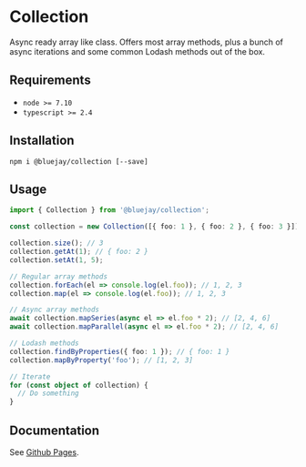 # Collection

Async ready array like class. Offers most array methods, plus a bunch of async iterations and some common Lodash methods out of the box.

## Requirements

- `node >= 7.10`
- `typescript >= 2.4`

## Installation

`npm i @bluejay/collection [--save]`

## Usage

```typescript
import { Collection } from '@bluejay/collection';

const collection = new Collection([{ foo: 1 }, { foo: 2 }, { foo: 3 }]); // Initialize with an array

collection.size(); // 3
collection.getAt(1); // { foo: 2 }
collection.setAt(1, 5);

// Regular array methods 
collection.forEach(el => console.log(el.foo)); // 1, 2, 3
collection.map(el => console.log(el.foo)); // 1, 2, 3

// Async array methods
await collection.mapSeries(async el => el.foo * 2); // [2, 4, 6]
await collection.mapParallel(async el => el.foo * 2); // [2, 4, 6]

// Lodash methods
collection.findByProperties({ foo: 1 }); // { foo: 1 }
collection.mapByProperty('foo'); // [1, 2, 3]

// Iterate
for (const object of collection) {
  // Do something
}
```

## Documentation

See [Github Pages](https://bluebirds-blue-jay.github.io/collection/).